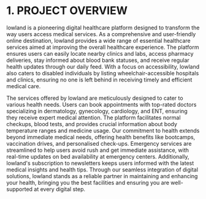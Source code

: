 # **1. PROJECT OVERVIEW**
   
  lowland is a pioneering digital healthcare platform designed to transform the way users access medical services. As a comprehensive and user-friendly online destination,
lowland provides a wide range of essential healthcare services aimed at improving the overall healthcare experience. The platform ensures users can easily locate nearby
clinics and labs, access pharmacy deliveries, stay informed about blood bank statuses, and receive regular health updates through our daily feed. With a focus on accessibility,
 lowland also caters to disabled individuals by listing wheelchair-accessible hospitals and clinics, ensuring no one is left behind in receiving timely and efficient medical care.

  The services offered by lowland are meticulously designed to cater to various health needs. Users can book appointments with top-rated doctors specializing in dermatology,
gynecology, cardiology, and ENT, ensuring they receive expert medical attention. The platform facilitates normal checkups, blood tests, and provides crucial information about 
body temperature ranges and medicine usage. Our commitment to health extends beyond immediate medical needs, offering health benefits like bootcamps, vaccination drives, and 
personalised check-ups. Emergency services are streamlined to help users avoid rush and get immediate assistance, with real-time updates on bed availability at emergency 
centers. Additionally, lowland's subscription to newsletters keeps users informed with the latest medical insights and health tips. Through our seamless integration of digital
solutions, lowland stands as a reliable partner in maintaining and enhancing your health, bringing you the best facilities and ensuring you are well-supported at every digital 
step.
